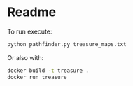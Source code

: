# Readme

To run execute:
```bash
python pathfinder.py treasure_maps.txt
```

Or also with:
```bash
docker build -t treasure .
docker run treasure
```
